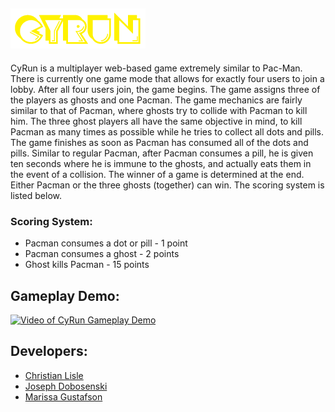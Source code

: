 ## [![CyRun](views/logo.png)](http://cyrun.herokuapp.com)
CyRun is a multiplayer web-based game extremely similar to Pac-Man. There is currently one game mode that allows for exactly four users to join a lobby. After all four users join, the game begins. The game assigns three of the players as ghosts and one Pacman. The game mechanics are fairly similar to that of Pacman, where ghosts try to collide with Pacman to kill him. The three ghost players all have the same objective in mind, to kill Pacman as many times as possible while he tries to collect all dots and pills. The game finishes as soon as Pacman has consumed all of the dots and pills. Similar to regular Pacman, after Pacman consumes a pill, he is given ten seconds where he is immune to the ghosts, and actually eats them in the event of a collision. The winner of a game is determined at the end. Either Pacman or the three ghosts (together) can win. The scoring system is listed below.

### Scoring System:
* Pacman consumes a dot or pill - 1 point
* Pacman consumes a ghost       - 2 points
* Ghost kills Pacman            - 15 points

## Gameplay Demo:
[![Video of CyRun Gameplay Demo](https://img.youtube.com/vi/cVsZwHIcCJM/0.jpg)](https://youtu.be/cVsZwHIcCJM)

## Developers:
* [Christian Lisle](http://christianlisle.com)
* [Joseph Dobosenski](https://www.youtube.com/redirect?q=https%3A%2F%2Fjdobo232.wixsite.com%2Fjosephdobosenski&redir_token=QUFFLUhqbFBvU05tWl9FM1RkNHVXbDZuLURfNFpjZUdiQXxBQ3Jtc0ttcmg3aWlqQVFtd2MtcDZWR1FCd0gxSTVPVUd1R0FvdnZlY2RLUmJWd3Q5cDdrMzFhU19uWVMxcUs3VlFqeE9Dd3VLdThYTTVSZEpYUko1ZTVHN3NLaGFSWGREUU4tczY4OUdjSWJ5SGZMTHdaWnJyUQ%3D%3D&event=video_description&v=cVsZwHIcCJM)
* [Marissa Gustafson](https://www.youtube.com/redirect?q=https%3A%2F%2Fgithub.com%2Fgoofyspoon%3Ftab%3Drepositories&redir_token=QUFFLUhqbjhwVndmTW5UTXo2aXR5a21LYnFXUXo1QzFnUXxBQ3Jtc0tsbmdaZVllTE5TaUZxM1d1bUptLW9JTzlGWlg5Nkl6czByQ0tfOGk0X2RrMkhrRDFsUUNSMy1zWS0wNm92NXQ1MW9vUXdHZ1lLOWFyLUtXcW5FWVZvRXZsMXE4dmZtTjVPbEREdW81dUdFTkRUbWJTMA%3D%3D&event=video_description&v=cVsZwHIcCJM)
